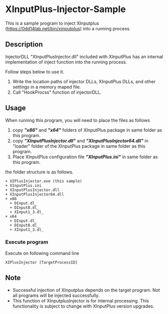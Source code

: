 # XInputPlus-Injector-Sample

This is a sample program to inject XInputplus (https://0dd14lab.net/bin/xinputplus) into a running process.

## Description
InjectorDLL "XInputPlusInjector.dll" included with XInputPlus has an internal implementation of inject function into the running process.  

Follow steps below to use it. 
  
1. Write the location paths of injector DLLs, XInputPlus DLLs, and other settings in a memory maped file.  
2. Call "HookProcss" function of injectorDLL.
   
## Usage
When running this program, you will need to place the files as follows

1. copy  ***"x86"*** and ***"x64"*** folders of XInputPlus package in same folder as this program. 
2. copy ***"XInputPlusInjector.dll"*** and ***"XInputPlusInjector64.dll"*** in "loader" folder of the XInputPlus package in same folder as this program.
3. Place XInputPlus configuration file ***"XInputPlus.ini"*** in same folder as this program.

the folder structure is as follows.
~~~
+ XIPlusInjector.exe (this sample)
+ XInputPlus.ini
+ XInputPlusInjector.dll
+ XInputPlusInjector64.dll 
+ x86
  + DInput.dl_  
  + DInput8.dl_  
  + XInput1_3.dl_   
+ x64
  + DInput.dl_  
  + DInput8.dl_  
  + XInput1_3.dl_
~~~

### Execute program
Execute on following command line
~~~
XIPlusInjector [TargetProcessID]
~~~

## Note
+ Successful injection of XInputplus depends on the target program. Not all programs will be injected successfully.
+ This function of XInputplusInjector is for internal processing. This functionality is subject to change with XInputPlus version upgrades.
